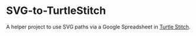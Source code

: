 # SVG-to-TurtleStitch

A helper project to use SVG paths via a Google Spreadsheet in <a href="https://www.turtlestitch.org/">Turtle Stitch</a>.
